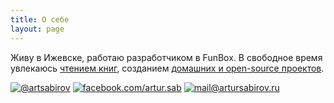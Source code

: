 ```yaml
---
title: О себе
layout: page
---
```


Живу в Ижевске, работаю разработчиком в FunBox. В свободное время увлекаюсь [чтением книг](/books), созданием [домашних и open-source проектов](/projects).

<div class="contacts">
    <a href="https://twitter.com/artsabirov"><img src="/images/icons/twitter.gif" alt="@artsabirov" /></a>
    <a href="https://www.facebook.com/artur.sab"><img src="/images/icons/facebook.gif" alt="facebook.com/artur.sab" /></a>
    <a href="mailto:mail@artursabirov.ru"><img src="/images/icons/email.png" alt="mail@artursabirov.ru" /></a>
</div>